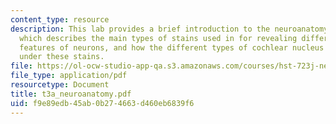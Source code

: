 ```yaml
---
content_type: resource
description: This lab provides a brief introduction to the neuroanatomy demonstration,
  which describes the main types of stains used in for revealing different anatomical
  features of neurons, and how the different types of cochlear nucleus neurons appear
  under these stains.
file: https://ol-ocw-studio-app-qa.s3.amazonaws.com/courses/hst-723j-neural-coding-and-perception-of-sound-spring-2005/f9e89edb45ab0b274663d460eb6839f6_t3a_neuroanatomy.pdf
file_type: application/pdf
resourcetype: Document
title: t3a_neuroanatomy.pdf
uid: f9e89edb-45ab-0b27-4663-d460eb6839f6
---
```

